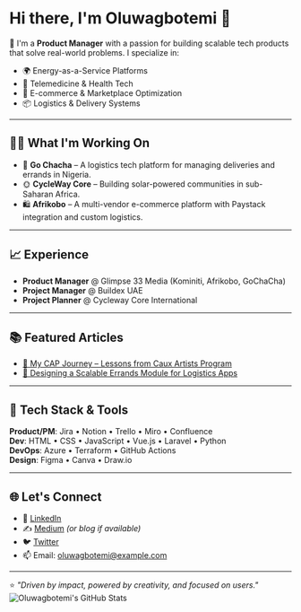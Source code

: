 # Hi there, I'm Oluwagbotemi 👋

🚀 I'm a **Product Manager** with a passion for building scalable tech products that solve real-world problems. I specialize in:
- 🌍 Energy-as-a-Service Platforms
- 🏥 Telemedicine & Health Tech
- 🛒 E-commerce & Marketplace Optimization
- 📦 Logistics & Delivery Systems

---

## 👨‍💻 What I'm Working On
- 🔧 **Go Chacha** – A logistics tech platform for managing deliveries and errands in Nigeria.
- 🌞 **CycleWay Core** – Building solar-powered communities in sub-Saharan Africa.
- 🛍 **Afrikobo** – A multi-vendor e-commerce platform with Paystack integration and custom logistics.

---

## 📈 Experience
- **Product Manager** @ Glimpse 33 Media (Kominiti, Afrikobo, GoChaCha)
- **Project Manager** @ Buildex UAE
- **Project Planner** @ Cycleway Core International

---

## 📚 Featured Articles
- [📄 My CAP Journey – Lessons from Caux Artists Program](#)
- [🚚 Designing a Scalable Errands Module for Logistics Apps](#)

---

## 🧰 Tech Stack & Tools
**Product/PM**: Jira • Notion • Trello • Miro • Confluence  
**Dev**: HTML • CSS • JavaScript • Vue.js • Laravel • Python  
**DevOps**: Azure • Terraform • GitHub Actions  
**Design**: Figma • Canva • Draw.io

---

## 🌐 Let's Connect
- 💼 [LinkedIn](https://linkedin.com/in/oluwagbotemi)
- ✍️ [Medium](https://medium.com/@oluwagbotemi) *(or blog if available)*
- 🐦 [Twitter](https://twitter.com/oluwagbotemi)
- 📫 Email: oluwagbotemi@example.com

---

⭐️ *"Driven by impact, powered by creativity, and focused on users."*
![Oluwagbotemi's GitHub Stats](https://github-readme-stats.vercel.app/api?username=gbot-man&show_icons=true&theme=default)
